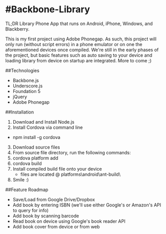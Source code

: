 #Backbone-Library
================

TL;DR
Library Phone App that runs on Android, iPhone, Windows, and Blackberry.

This is my first project using Adobe Phonegap.  As such, this project will only run (without script errors) in a phone emulator or on one the aforementioned devices once compiled.  We're still in the early phases of the project, but basic features such as auto saving to your device and loading library from device on startup are integrated.  More to come ;)

##Technologies
- Backbone.js
- Underscore.js
- Foundation 5
- jQuery
- Adobe Phonegap

##Installation
1. Download and Install Node.js
2. Install Cordova via command line
  - npm install -g cordova
3. Download source files
4. From source file directory, run the following commands:
  1. cordova platform add <platform>
  2. cordova build
5. Install compiled build file onto your device
   - files are located @  platforms\android\ant-build\
6. Smile :)

##Feature Roadmap
- Save/Load from Google Drive/Dropbox
- Add book by entering ISBN (we'll use either Google's or Amazon's API to query for info)
- Add book by scanning barcode
- Read book on device using Google's book reader API
- Add book cover from device or from web
